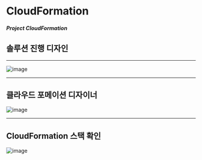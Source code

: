# CloudFormation
##### Project CloudFormation

## 솔루션 진행 디자인
***
![image](https://user-images.githubusercontent.com/77655831/136135112-9050be87-f950-464b-9251-6aef89700e1c.png)

***
## 클라우드 포메이션 디자이너

![image](https://user-images.githubusercontent.com/77655831/136135163-aad7f2d6-167d-4d12-a8bf-43f53d113e8e.png)

***

## CloudFormation 스택 확인
![image](https://user-images.githubusercontent.com/77655831/136135678-fc33e765-6161-4e96-9c0f-cd235e8b275c.png)
